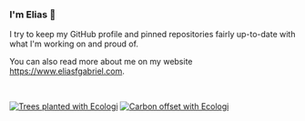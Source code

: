 ### I'm Elias 🌱

I try to keep my GitHub profile and pinned repositories fairly up-to-date with what I'm working on and proud of.

You can also read more about me on my website <https://www.eliasfgabriel.com>.

<br>

[![Trees planted with Ecologi](https://img.shields.io/ecologi/trees/eliasgabriel?color=%23088463&label=ecologi%20forest&style=flat-square)](https://ecologi.com/eliasgabriel?r=6128126916bfab8bd051026c)
[![Carbon offset with Ecologi](https://img.shields.io/ecologi/carbon/eliasgabriel?color=%230a9e76&label=CO2e%20offset&style=flat-square)](https://ecologi.com/eliasgabriel?r=6128126916bfab8bd051026c)
